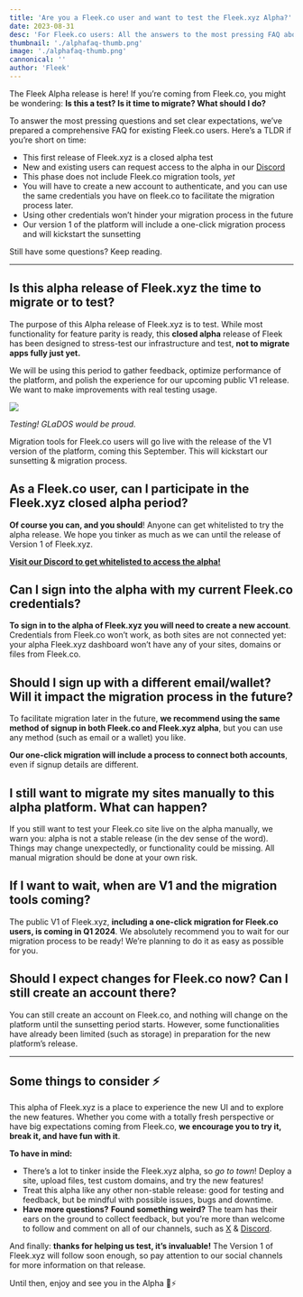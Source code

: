 ```yaml
---
title: 'Are you a Fleek.co user and want to test the Fleek.xyz Alpha?'
date: 2023-08-31
desc: 'For Fleek.co users: All the answers to the most pressing FAQ about the Fleek.xyz alpha release and eventual migration.'
thumbnail: './alphafaq-thumb.png'
image: './alphafaq-thumb.png'
cannonical: ''
author: 'Fleek'
---
```


The Fleek Alpha release is here! If you’re coming from Fleek.co, you might be wondering: **Is this a test? Is it time to migrate? What should I do?**

To answer the most pressing questions and set clear expectations, we’ve prepared a comprehensive FAQ for existing Fleek.co users. Here’s a TLDR if you’re short on time:

- This first release of Fleek.xyz is a closed alpha test
- New and existing users can request access to the alpha in our [Discord](https://fleekxyz.typeform.com/alpha-access)
- This phase does not include Fleek.co migration tools, _yet_
- You will have to create a new account to authenticate, and you can use the same credentials you have on fleek.co to facilitate the migration process later.
- Using other credentials won’t hinder your migration process in the future
- Our version 1 of the platform will include a one-click migration process and will kickstart the sunsetting

Still have some questions? Keep reading.

---

## Is this alpha release of Fleek.xyz the time to migrate or to test?

The purpose of this Alpha release of Fleek.xyz is to test. While most functionality for feature parity is ready, this **closed alpha** release of Fleek has been designed to stress-test our infrastructure and test, **not to migrate apps fully just yet.**

We will be using this period to gather feedback, optimize performance of the platform, and polish the experience for our upcoming public V1 release. We want to make improvements with real testing usage.

![](https://storage.fleek-internal.com/27a60cdd-37d3-480c-ae88-3ad4ca886b13-bucket/portal-glados.gif)

_Testing! GLaDOS would be proud._

Migration tools for Fleek.co users will go live with the release of the V1 version of the platform, coming this September. This will kickstart our sunsetting & migration process.

## As a Fleek.co user, can I participate in the Fleek.xyz closed alpha period?

**Of course you can, and you should**! Anyone can get whitelisted to try the alpha release. We hope you tinker as much as we can until the release of Version 1 of Fleek.xyz.

**[Visit our Discord to get whitelisted to access the alpha!](https://fleekxyz.typeform.com/alpha-access)**

## Can I sign into the alpha with my current Fleek.co credentials?

**To sign in to the alpha of Fleek.xyz you will need to create a new account**. Credentials from Fleek.co won’t work, as both sites are not connected yet: your alpha Fleek.xyz dashboard won’t have any of your sites, domains or files from Fleek.co.

## Should I sign up with a different email/wallet? Will it impact the migration process in the future?

To facilitate migration later in the future, **we recommend using the same method of signup in both Fleek.co and Fleek.xyz alpha**, but you can use any method (such as email or a wallet) you like.

**Our one-click migration will include a process to connect both accounts**, even if signup details are different.

## I still want to migrate my sites manually to this alpha platform. What can happen?

If you still want to test your Fleek.co site live on the alpha manually, we warn you: alpha is not a stable release (in the dev sense of the word). Things may change unexpectedly, or functionality could be missing. All manual migration should be done at your own risk.

## If I want to wait, when are V1 and the migration tools coming?

The public V1 of Fleek.xyz, **including a one-click migration for Fleek.co users, is coming in Q1 2024**. We absolutely recommend you to wait for our migration process to be ready! We’re planning to do it as easy as possible for you.

## Should I expect changes for Fleek.co now? Can I still create an account there?

You can still create an account on Fleek.co, and nothing will change on the platform until the sunsetting period starts. However, some functionalities have already been limited (such as storage) in preparation for the new platform’s release.

---

## Some things to consider ⚡

This alpha of Fleek.xyz is a place to experience the new UI and to explore the new features. Whether you come with a totally fresh perspective or have big expectations coming from Fleek.co, **we encourage you to try it, break it, and have fun with it**.

**To have in mind:**

- There’s a lot to tinker inside the Fleek.xyz alpha, so _go to town_! Deploy a site, upload files, test custom domains, and try the new features!
- Treat this alpha like any other non-stable release: good for testing and feedback, but be mindful with possible issues, bugs and downtime.
- **Have more questions?** **Found something weird?** The team has their ears on the ground to collect feedback, but you’re more than welcome to follow and comment on all of our channels, such as [X](https://twitter.com/fleekxyz) & [Discord](https://discord.gg/fleek).

And finally: **thanks for helping us test, it’s invaluable!** The Version 1 of Fleek.xyz will follow soon enough, so pay attention to our social channels for more information on that release.

Until then, enjoy and see you in the Alpha 🤙⚡
